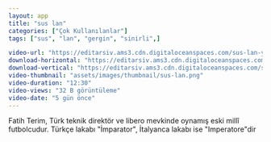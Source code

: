 ```yaml
---
layout: app
title: "sus lan"
categories: ["Çok Kullanılanlar"]
tags: ["sus", "lan", "gergin", "sinirli",]

video-url: "https://editarsiv.ams3.cdn.digitaloceanspaces.com/sus-lan-yatay.mp4"
download-horizontal: "https://editarsiv.ams3.cdn.digitaloceanspaces.com/sus-lan-yatay.mp4"
download-vertical: "https://editarsiv.ams3.cdn.digitaloceanspaces.com/sus-lan-dikey.mp4"
video-thumbnail: "assets/images/thumbnail/sus-lan.png"
video-duration: "12:30"
video-views: "32 B görüntüleme"
video-date: "5 gün önce"
---
```



<!--more-->

Fatih Terim, Türk teknik direktör ve libero mevkinde oynamış eski millî futbolcudur. Türkçe lakabı "İmparator", İtalyanca lakabı ise "Imperatore"dir
